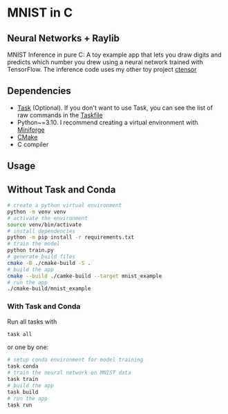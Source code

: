 # MNIST in C

## Neural Networks + Raylib

MNIST Inference in pure C: A toy example app that lets you draw digits and predicts which number you drew using a neural network trained with TensorFlow. The inference code uses my other toy project [ctensor](https://github.com/am1tyadav/ctensor)

## Dependencies

- [Task](https://taskfile.dev) (Optional). If you don't want to use Task, you can see the list of raw commands in the [Taskfile](Taskfile.yml)
- Python~=3.10. I recommend creating a virtual environment with [Miniforge](https://github.com/conda-forge/miniforge)
- [CMake](https://cmake.org)
- C compiler

## Usage

## Without Task and Conda

```bash
# create a python virtual environment
python -m venv venv
# activate the environment
source venv/bin/activate
# install dependencies
python -m pip install -r requirements.txt
# train the model
python train.py
# generate build files
cmake -B ./cmake-build -S .
# build the app
cmake --build ./camke-build --target mnist_example
# run the app
./cmake-build/mnist_example
```

### With Task and Conda

Run all tasks with

```bash
task all
```

or one by one:

```bash
# setup conda environment for model training
task conda
# train the neural network on MNIST data
task train
# build the app
task build
# run the app
task run
```
